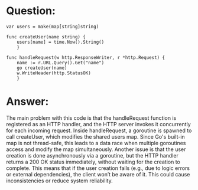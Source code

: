# Question:
```golang
var users = make(map[string]string)

func createUser(name string) {
    users[name] = time.Now().String()
    }

func handleRequest(w http.ResponseWriter, r *http.Request) {
    name := r.URL.Query().Get("name")
    go createUser(name)
    w.WriteHeader(http.StatusOK)
    }
```

# Answer:
The main problem with this code is that the handleRequest function is registered as an HTTP handler, and the HTTP server invokes it concurrently for each incoming request. Inside handleRequest, a goroutine is spawned to call createUser, which modifies the shared users map. Since Go's built-in map is not thread-safe, this leads to a data race when multiple goroutines access and modify the map simultaneously.
Another issue is that the user creation is done asynchronously via a goroutine, but the HTTP handler returns a 200 OK status immediately, without waiting for the creation to complete. This means that if the user creation fails (e.g., due to logic errors or external dependencies), the client won’t be aware of it. This could cause inconsistencies or reduce system reliability.